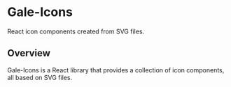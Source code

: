 # Gale-Icons

React icon components created from SVG files.

## Overview

Gale-Icons is a React library that provides a collection of icon components, all based on SVG files.
